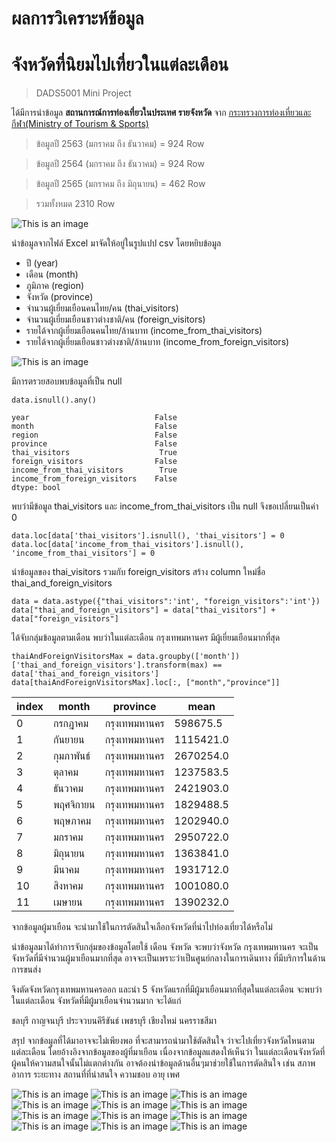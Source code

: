 # ผลการวิเคราะห์ข้อมูล 
# จังหวัดที่นิยมไปเที่ยวในแต่ละเดือน

> DADS5001 Mini Project

ได้มีการนำข้อมูล **สถานการณ์การท่องเที่ยวในประเทศ รายจังหวัด** จาก [กระทรวงการท่องเที่ยวและกีฬา(Ministry of Tourism & Sports)](https://www.mots.go.th/more_news_new.php?cid=411)

> ข้อมูลปี 2563 (มกราคม ถึง ธันวาคม) = 924 Row

> ข้อมูลปี 2564 (มกราคม ถึง ธันวาคม) = 924 Row

> ข้อมูลปี 2565 (มกราคม ถึง มิถุนายน) = 462 Row

> รวมทั้งหมด 2310 Row

![This is an image](/assets/images/ตัวอย่างไฟล์Excel.png)

นำข้อมูลจากไฟล์ Excel มาจัดให้อยู่ในรูปแปป csv โดยหยิบข้อมูล
- ปี (year)
- เดือน (month)
- ภูมิภาค (region)
- จังหวัด (province)
- จำนวนผู้เยี่ยมเยือนคนไทย/คน (thai_visitors)
- จำนวนผู้เยี่ยมเยือนชาวต่างชาติ/คน (foreign_visitors)
- รายได้จากผู้เยี่ยมเยือนคนไทย/ล้านบาท (income_from_thai_visitors)
- รายได้จากผู้เยี่ยมเยือนชาวต่างชาติ/ล้านบาท (income_from_foreign_visitors)

![This is an image](/assets/images/ตัวอย่างไฟล์CSV.png)

มีการตรวยสอบพบข้อมูลที่เป็น null

```
data.isnull().any()

year                            False
month                           False
region                          False
province                        False
thai_visitors                    True
foreign_visitors                False
income_from_thai_visitors        True
income_from_foreign_visitors    False
dtype: bool
```

พบว่ามีข้อมูล thai_visitors และ income_from_thai_visitors เป็น null จึงขอเปลี่ยนเป็นค่า 0

```
data.loc[data['thai_visitors'].isnull(), 'thai_visitors'] = 0
data.loc[data['income_from_thai_visitors'].isnull(), 'income_from_thai_visitors'] = 0
```

นำข้อมูลของ thai_visitors รวมกับ foreign_visitors สร้าง column ใหม่ชื่อ thai_and_foreign_visitors

```
data = data.astype({"thai_visitors":'int', "foreign_visitors":'int'}) 
data["thai_and_foreign_visitors"] = data["thai_visitors"] + data["foreign_visitors"]
```

ได้จับกลุ่มข้อมูลตามเดือน พบว่าในแต่ละเดือน กรุงเทพมหานคร มีผู้เยี่ยมเยือนมากที่สุด

```
thaiAndForeignVisitorsMax = data.groupby(['month'])['thai_and_foreign_visitors'].transform(max) == data['thai_and_foreign_visitors']
data[thaiAndForeignVisitorsMax].loc[:, ["month","province"]]
```


| index | month | province | mean |
| ------------- | ------------- | ------------- | ------------- |
| 0 | กรกฎาคม | กรุงเทพมหานคร | 598675.5 |
| 1 | กันยายน | กรุงเทพมหานคร | 1115421.0 |
| 2 | กุมภาพันธ์ | กรุงเทพมหานคร | 2670254.0 |
| 3 | ตุลาคม | กรุงเทพมหานคร | 1237583.5 |
| 4 | ธันวาคม | กรุงเทพมหานคร | 2421903.0 |
| 5 | พฤศจิกายน | กรุงเทพมหานคร | 1829488.5 |
| 6 | พฤษภาคม | กรุงเทพมหานคร | 1202940.0 |
| 7 | มกราคม | กรุงเทพมหานคร | 2950722.0 |
| 8 | มิถุนายน | กรุงเทพมหานคร | 1363841.0 |
| 9 | มีนาคม | กรุงเทพมหานคร | 1931712.0 |
| 10 | สิงหาคม | กรุงเทพมหานคร | 1001080.0 |
| 11 | เมษายน | กรุงเทพมหานคร | 1390232.0 |


จากข้อมูลผู้มาเยือน จะนำมาใช้ในการตัดสินใจเลือกจังหวัดที่น่าไปท่องเที่ยวได้หรือไม่

นำข้อมูลมาได้ทำการจับกลุ่มของข้อมูลโดยใช้ เดือน จังหวัด จะพบว่าจังหวัด กรุงเทพมหานคร จะเป็นจังหวัดที่มีจำนวนผู้มาเยือนมากที่สุด อาจจะเป็นเพราะว่าเป็นศูนย์กลางในการเดินทาง ที่มีบริการในด้านการขนส่ง

จึงตัดจังหวัดกรุงเทพมหานครออก และนำ 5 จังหวัดแรกที่มีผู้มาเยือนมากที่สุดในแต่ละเดือน 
จะพบว่า ในแต่ละเดือน จังหวัดที่มีผู้มาเยือนจำนวนมาก จะได้แก่

ชลบุรี กาญจนบุรี ประจวบนคีรีขันธ์ เพชรบุรี เชียงใหม่ นครราชสีมา

สรุป จากข้อมูลที่ได้มาอาจจะไม่เพียงพอ ที่จะสามารถนำมาใช้ตัดสินใจ ว่าจะไปเที่ยวจังหวัดไหนตามแต่ละเดือน โดยอ้างอิงจากข้อมูลของผู้ที่มาเยือน เนื่องจากข้อมูลแสดงให้เห็นว่า ในแต่ละเดือนจังหวัดที่ผู้คนให้ความสนใจนั้นไม่แตกต่างกัน อาจต้องนำข้อมูลด้านอื่นๆมาช่วยใช้ในการตัดสินใจ 
เช่น สภาพอาการ ระยะทาง สถานที่ที่น่าสนใจ ความชอบ อายุ เพศ

![This is an image](/assets/images/bar1.png)
![This is an image](/assets/images/bar2.png)
![This is an image](/assets/images/bar3.png)
![This is an image](/assets/images/bar4.png)
![This is an image](/assets/images/bar5.png)
![This is an image](/assets/images/bar6.png)
![This is an image](/assets/images/bar7.png)
![This is an image](/assets/images/bar8.png)
![This is an image](/assets/images/bar9.png)
![This is an image](/assets/images/bar10.png)
![This is an image](/assets/images/bar11.png)
![This is an image](/assets/images/bar12.png)